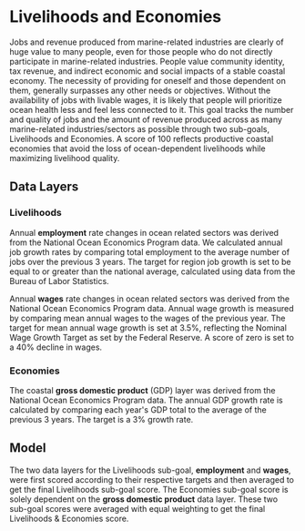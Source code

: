 # Livelihoods and Economies

Jobs and revenue produced from marine-related industries are clearly of huge value to many people, even for those people who do not directly participate in marine-related industries. People value community identity, tax revenue, and indirect economic and social impacts of a stable coastal economy. The necessity of providing for oneself and those dependent on them, generally surpasses any other needs or objectives. Without the availability of jobs with livable wages, it is likely that people will prioritize ocean health less and feel less connected to it. This goal tracks the number and quality of jobs and the amount of revenue produced across as many marine-related industries/sectors as possible through two sub-goals, Livelihoods and Economies. A score of 100 reflects productive coastal economies that avoid the loss of ocean-dependent livelihoods while maximizing livelihood quality.

## Data Layers

### Livelihoods

Annual **employment** rate changes in ocean related sectors was derived from the National Ocean Economics Program data. We calculated annual job growth rates by comparing total employment to the average number of jobs over the previous 3 years. The target for region job growth is set to be equal to or greater than the national average, calculated using data from the Bureau of Labor Statistics.

Annual **wages** rate changes in ocean related sectors was derived from the National Ocean Economics Program data. Annual wage growth is measured by comparing mean annual wages to the  wages of the previous year. The target for mean annual wage growth is set at 3.5%, reflecting the Nominal Wage Growth Target as set by the Federal Reserve. A score of zero is set to a 40% decline in wages.

### Economies

The coastal **gross domestic product** (GDP) layer was derived from the National Ocean Economics Program data. The annual GDP growth rate is calculated by comparing each year's GDP total to the average of the previous 3 years. The target is a 3% growth rate.

## Model

The two data layers for the Livelihoods sub-goal, **employment** and **wages**, were first scored according to their respective targets and then averaged to get the final Livelihoods sub-goal score. The Economies sub-goal score is solely dependent on the **gross domestic product** data layer. These two sub-goal scores were averaged with equal weighting to get the final Livelihoods & Economies score.

